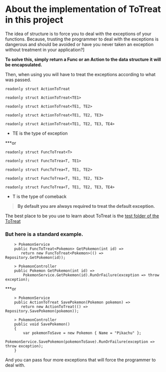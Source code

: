 # About the implementation of ToTreat in this project

The idea of structure is to force you to deal with the exceptions of your functions. Because, trusting the programmer to deal with the exceptions is dangerous and should be avoided or have you never taken an exception without treatment in your application?]

**To solve this, simply return a Func or an Action to the data structure it will be encapsulated.**

Then, when using you will have to treat the exceptions according to what was passed.

`readonly struct ActionToTreat`

`readonly struct ActionToTreat<TE1>`

`readonly struct ActionToTreat<TE1, TE2>`

`readonly struct ActionToTreat<TE1, TE2, TE3>`

`readonly struct ActionToTreat<TE1, TE2, TE3, TE4>`

* TE is the type of exception

***or 

`readonly struct FuncToTreat<T>`

`readonly struct FuncToTrea<T, TE1>`

`readonly struct FuncToTrea<T, TE1, TE2>`

`readonly struct FuncToTrea<T, TE1, TE2, TE3>`

`readonly struct FuncToTrea<T, TE1, TE2, TE3, TE4>` 

* T is the type of comeback
 
 
> **By default you are always required to treat the default exception.**

The best place to be you use to learn about ToTreat is the [test folder of the ToTreat](https://github.com/eduardosilva218/PrancingPonySharp/tree/main/PrancingPonySharp.ToTreat.Test)

### But here is a standard example.

        > PokemonService
        public FuncToTreat<Pokemon> GetPokemon(int id) =>
           return new FuncToTreat<Pokemon>(() => Repository.GetPokemon(id));

        > PokemonController
        public Pokemon GetPokemon(int id) =>
            PokemonService.GetPokemon(id).RunOrFailure(exception => throw exception);

***or

        > PokemonService
        public ActionToTreat SavePokemon(Pokemon pokemon) =>
           return new ActionToTreat(() => Repository.SavePokemon(pokemon));

        > PokemonController
        public void SavePokemon()
        {
            var pokemonToSave = new Pokemon { Name = "Pikachu" };
            PokemonService.SavePokemon(pokemonToSave).RunOrFailure(exception => throw exception);
        }
        
And you can pass four more exceptions that will force the programmer to deal with.
